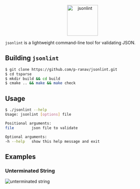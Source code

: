 <p align="center">
  <img height="100" src="https://i.imgur.com/tBgn9t9.png" alt="jsonlint"/>
</p>

`jsonlint` is a lightweight command-line tool for validating JSON.

## Building `jsonlint`

```bash
$ git clone https://github.com/p-ranav/jsonlint.git
$ cd tsparse
$ mkdir build && cd build
$ cmake .. && make && make check
```

## Usage

```bash
$ ./jsonlint --help
Usage: jsonlint [options] file 

Positional arguments:
file      	json file to validate

Optional arguments:
-h --help 	show this help message and exit
```

## Examples

### Unterminated String

<img src="https://i.imgur.com/CraG7PY.png" alt="unterminated string"/>


